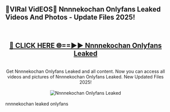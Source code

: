 <h2>🔴VIRal VidEOS🔴 Nnnnekochan Onlyfans Leaked Videos And Photos - Update Files 2025!</h2>
<br>
<div align="center">
<h2><a href="https://virallinks.top/Hdb6NB" rel="nofollow">🔴 CLICK HERE 🌐==►► Nnnnekochan Onlyfans Leaked</a></h2>
<br>
Get Nnnnekochan Onlyfans Leaked and all content. Now you can access all videos and pictures of Nnnnekochan Onlyfans Leaked. New Updated Files 2025!
<br>
<br>
<a href="https://virallinks.top/Hdb6NB" rel="nofollow" data-target="animated-image.originalLink"><img src="https://i.imgur.com/dJHk4Zq.gif)" alt="Nnnnekochan Onlyfans Leaked" style="max-width: 100%; display: inline-block;" data-target="animated-image.originalImage"></a>
</div>
<br>
nnnnekochan leaked onlyfans